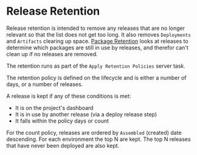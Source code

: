 # Release Retention

Release retention is intended to remove any releases that are no longer relevant so that the list does not get too long. It also removes `Deployments` and `Artifacts` clearing up space. [Package Retention](PackageRetention.md) looks at releases to determine which packages are still in use by releases, and therefor can't clean up if no releases are removed.

The retention runs as part of the `Apply Retention Policies` server task.

The retention policy is defined on the lifecycle and is either a number of days, or a number of releases. 

A release is kept if any of these conditions is met:
- It is on the project's dashboard
- It is in use by another release (via a deploy release step)
- It falls within the policy days or count

For the count policy, releases are ordered by `Assembled` (created) date descending. For each environment the top N are kept. The top N releases that have never been deployed are also kept.